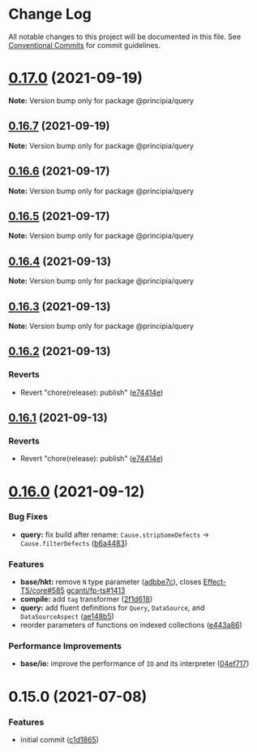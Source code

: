 # Change Log

All notable changes to this project will be documented in this file.
See [Conventional Commits](https://conventionalcommits.org) for commit guidelines.

# [0.17.0](https://github.com/0x706b/principia.ts/compare/@principia/query@0.16.7...@principia/query@0.17.0) (2021-09-19)

**Note:** Version bump only for package @principia/query





## [0.16.7](https://github.com/0x706b/principia.ts/compare/@principia/query@0.16.6...@principia/query@0.16.7) (2021-09-19)

**Note:** Version bump only for package @principia/query





## [0.16.6](https://github.com/0x706b/principia.ts/compare/@principia/query@0.16.5...@principia/query@0.16.6) (2021-09-17)

**Note:** Version bump only for package @principia/query





## [0.16.5](https://github.com/0x706b/principia.ts/compare/@principia/query@0.16.4...@principia/query@0.16.5) (2021-09-17)

**Note:** Version bump only for package @principia/query





## [0.16.4](https://github.com/0x706b/principia.ts/compare/@principia/query@0.16.3...@principia/query@0.16.4) (2021-09-13)

**Note:** Version bump only for package @principia/query





## [0.16.3](https://github.com/0x706b/principia.ts/compare/@principia/query@0.16.2...@principia/query@0.16.3) (2021-09-13)

**Note:** Version bump only for package @principia/query





## [0.16.2](https://github.com/0x706b/principia.ts/compare/@principia/query@0.16.1...@principia/query@0.16.2) (2021-09-13)


### Reverts

* Revert "chore(release): publish" ([e74414e](https://github.com/0x706b/principia.ts/commit/e74414effa51392092770ecd542b55608dbb1201))





## [0.16.1](https://github.com/0x706b/principia.ts/compare/@principia/query@0.16.1...@principia/query@0.16.1) (2021-09-13)


### Reverts

* Revert "chore(release): publish" ([e74414e](https://github.com/0x706b/principia.ts/commit/e74414effa51392092770ecd542b55608dbb1201))





# [0.16.0](https://github.com/0x706b/principia.ts/compare/@principia/query@0.15.0...@principia/query@0.16.0) (2021-09-12)


### Bug Fixes

* **query:** fix build after rename: `Cause.stripSomeDefects` -> `Cause.filterDefects` ([b6a4483](https://github.com/0x706b/principia.ts/commit/b6a44839ad10cf16ece8e8d5ec863be83616cfae))


### Features

* **base/hkt:** remove `N` type parameter ([adbbe7c](https://github.com/0x706b/principia.ts/commit/adbbe7cb709177b6b3cbd9cb6050fc76e719d7a1)), closes [Effect-TS/core#585](https://github.com/Effect-TS/core/issues/585) [gcanti/fp-ts#1413](https://github.com/gcanti/fp-ts/issues/1413)
* **compile:** add `tag` transformer ([2f1d618](https://github.com/0x706b/principia.ts/commit/2f1d6186a69804b169d7dc2eb96346d612fd3582))
* **query:** add fluent definitions for `Query`, `DataSource`, and `DataSourceAspect` ([ae148b5](https://github.com/0x706b/principia.ts/commit/ae148b56894ec676210078b7d2b08e02e57350f0))
* reorder parameters of functions on indexed collections ([e443a86](https://github.com/0x706b/principia.ts/commit/e443a86d4f91c80a2919070f23cc28755af561d0))


### Performance Improvements

* **base/io:** improve the performance of `IO` and its interpreter ([04ef717](https://github.com/0x706b/principia.ts/commit/04ef717d293ba83cce4d49c21e6abd0848a81c75))





# 0.15.0 (2021-07-08)


### Features

* initial commit ([c1d1865](https://github.com/0x706b/principia.ts/commit/c1d1865d93b8c7762c4cdfa912360f467c0bae02))
